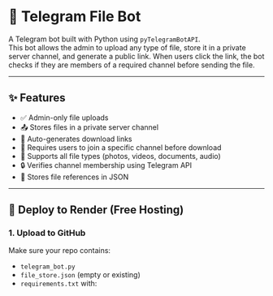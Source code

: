 # 📁 Telegram File Bot

A Telegram bot built with Python using `pyTelegramBotAPI`.  
This bot allows the admin to upload any type of file, store it in a private server channel, and generate a public link. When users click the link, the bot checks if they are members of a required channel before sending the file.

---

## ✨ Features

- ✅ Admin-only file uploads
- 📤 Stores files in a private server channel
- 🔗 Auto-generates download links
- 👥 Requires users to join a specific channel before download
- 📎 Supports all file types (photos, videos, documents, audio)
- 🔒 Verifies channel membership using Telegram API
- 💾 Stores file references in JSON

---

## 🚀 Deploy to Render (Free Hosting)

### 1. Upload to GitHub

Make sure your repo contains:
- `telegram_bot.py`
- `file_store.json` (empty or existing)
- `requirements.txt` with:
